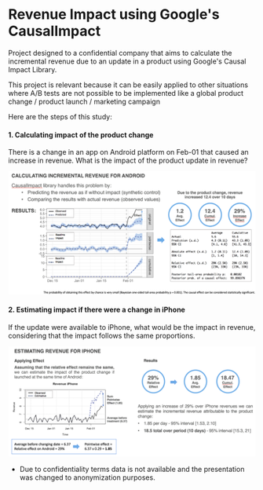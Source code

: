 # Revenue Impact using Google's CausalImpact

Project designed to a confidential company that aims to calculate the incremental revenue due to an update in a product using Google's Causal Impact Library.

This project is relevant because it can be easily applied to other situations where A/B tests are not possible to be implemented like a global product change / product launch / marketing campaign 

Here are the steps of this study:

#### 1. Calculating impact of the product change
There is a change in an app on Android platform on Feb-01 that caused an increase in revenue. What is the impact of the product update in revenue?

![CI-1](CausalImpact-1.png)

#### 2. Estimating impact if there were a change in iPhone
If the update were available to iPhone, what would be the impact in revenue, considering that the impact follows the same proportions.

![CI-2](CausalImpact-2.png)

* Due to confidentiality terms data is not available and the presentation was changed to anonymization purposes. 
